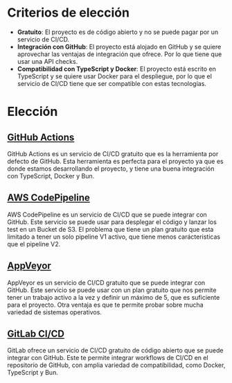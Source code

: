 
# Criterios de elección

- **Gratuito**: El proyecto es de código abierto y no se puede pagar por un servicio de CI/CD.
- **Integración con GitHub**: El proyecto está alojado en GitHub y se quiere aprovechar las 
    ventajas de integración que ofrece. Por lo que tiene que usar una API checks.
- **Compatibilidad con TypeScript y Docker**: El proyecto está escrito en TypeScript y se 
    quiere usar Docker para el despliegue, por lo que el servicio de CI/CD tiene que
    ser compatible con estas tecnologías.

# Elección

## [GitHub Actions](https://docs.github.com/en/actions)

GitHub Actions es un servicio de CI/CD gratuito que es la herramienta por defecto de GitHub.
Esta herramienta es perfecta para el proyecto ya que es donde estamos desarrollando el proyecto,
y tiene una buena integración con TypeScript, Docker y Bun.

## [AWS CodePipeline](https://aws.amazon.com/codepipeline/)

AWS CodePipeline es un servicio de CI/CD que se puede integrar con GitHub. Este servicio
se puede usar para desplegar el código y lanzar los test en un Bucket de S3. El problema
que tiene un plan gratuito que esta limitado a tener un solo pipeline V1 activo, que tiene
menos carácteristicas que el pipeline V2.

## [AppVeyor](https://www.appveyor.com/)

AppVeyor es un servicio de CI/CD gratuito que se puede integrar con GitHub. Este servicio
se puede usar con un plan gratuito que nos permite tener un trabajo activo a la vez
y definir un máximo de 5, que es suficiente para el proyecto. Otra ventaja es que te permite
probar sobre mucha variedad de sistemas operativos.

## [GitLab CI/CD](https://docs.gitlab.com/ee/topics/build_your_application.html)

GitLab ofrece un servicio de CI/CD gratuito de código abierto que se puede integrar con GitHub.
Este te permite integrar workflows de CI/CD en el repositorio de GitHub, con amplia variedad
de compatibilidad, como Docker, TypeScript y Bun.

